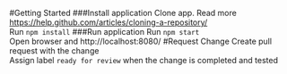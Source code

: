 #Getting Started
###Install application
Clone app. Read more https://help.github.com/articles/cloning-a-repository/  
Run `npm install`
###Run application
Run `npm start`  
Open browser and http://localhost:8080/
#Request Change
Create pull request with the change  
Assign label `ready for review` when the change is completed and tested
